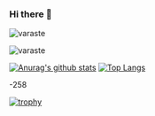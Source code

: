### Hi there 👋

<!--
**varaste/varaste** is a ✨ _special_ ✨ repository because its `README.md` (this file) appears on your GitHub profile.

Here are some ideas to get you started:

- 🔭 I’m currently working on ...
- 🌱 I’m currently learning ...
- 👯 I’m looking to collaborate on ...
- 🤔 I’m looking for help with ...
- 💬 Ask me about ...
- 📫 How to reach me: ...
- 😄 Pronouns: ...
- ⚡ Fun fact: ...
-->

<p align="left"> <img src="https://komarev.com/ghpvc/?username=varaste" alt="varaste"/> </p>

<img align="center" src="https://github-readme-stats.vercel.app/api?username=varaste&show_icons=true" alt="varaste" />


[![Anurag's github stats](https://github-readme-stats.vercel.app/api?username=varaste&show_icons=true&count_private=true&include_all_commits=true&theme=dracula)](https://github.com/varaste)
[![Top Langs](https://github-readme-stats.vercel.app/api/top-langs/?username=varaste&layout=compact&langs_count=11&count_private=true&theme=dracula&hide=Makefile,cmake)](https://github.com/varaste)

-258

[![trophy](https://github-profile-trophy.vercel.app/?username=varaste&rank=S,SS,SSS,AAA,AA,A,BBB,BB,B,CCC,CC,C&row=4&column=3&theme=flat)](https://github.com/ryo-ma/github-profile-trophy)


